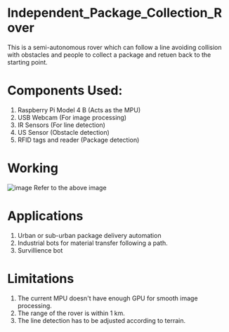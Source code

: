 # Independent_Package_Collection_Rover

This is a semi-autonomous rover which can follow a line avoiding collision with obstacles and people to collect a package and retuen back to the starting point.

# Components Used:
1) Raspberry Pi Model 4 B (Acts as the MPU)
2) USB Webcam (For image processing)
3) IR Sensors (For line detection)
4) US Sensor (Obstacle detection)
5) RFID tags and reader (Package detection)

# Working
![image](https://github.com/ashish9456/Independent_Package_Collection_Rover-/assets/129813971/304667c3-5648-4331-9a03-32e0259c34c0)
Refer to the above image

# Applications

1) Urban or sub-urban package delivery automation
2) Industrial bots for material transfer following a path.
3) Survillience bot

# Limitations

1) The current MPU doesn't have enough GPU for smooth image processing.
2) The range of the rover is within 1 km.
3) The line detection has to be adjusted according to terrain. 

